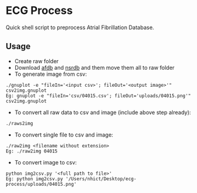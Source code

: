 # ECG Process
Quick shell script to preprocess Atrial Fibrillation Database.

## Usage
* Create raw folder
* Download [afdb](https://physionet.org/physiobank/database/afdb/) and [nsrdb](https://physionet.org/physiobank/database/nsrdb/)
and them move them all to raw folder
* To generate image from csv:
```
./gnuplot -e "fileIn='<input csv>'; fileOut='<output image>'" csv2img.gnuplot
Eg: gnuplot -e "fileIn='csv/04015.csv'; fileOut='uploads/04015.png'" csv2img.gnuplot
```
* To convert all raw data to csv and image (include above step already):
```
./raws2img
```

* To convert single file to csv and image:
```
./raw2img <filename without extension>
Eg: ./raw2img 04015
```

* To convert image to csv:
```
python img2csv.py '<full path to file>'
Eg: python img2csv.py '/Users/nhict/Desktop/ecg-process/uploads/04015.png'
```
